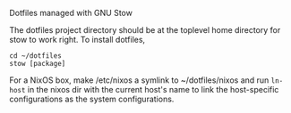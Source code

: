 Dotfiles managed with GNU Stow

The dotfiles project directory should be at the toplevel home directory for
stow to work right. To install dotfiles,

    cd ~/dotfiles
    stow [package]

For a NixOS box, make /etc/nixos a symlink to ~/dotfiles/nixos and run
`ln-host` in the nixos dir with the current host's name to link the
host-specific configurations as the system configurations.
